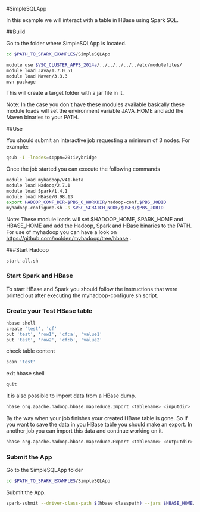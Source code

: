 #SimpleSQLApp

In this example we will interact with a table in HBase using Spark SQL.

##Build

Go to the folder where SimpleSQLApp is located.

```bash
cd $PATH_TO_SPARK_EXAMPLES/SimpleSQLApp
```
```bash
module use $VSC_CLUSTER_APPS_2014a/../../../../../etc/modulefiles/
module load Java/1.7.0_51
module load Maven/3.3.3
mvn package
```
This will create a target folder with a jar file in it.

Note: In the case you don't have these modules available basically these module loads will set the environment variable JAVA_HOME and add the Maven binaries to your PATH.
  
##Use

You should submit an interactive job requesting a minimum of 3 nodes. For example:
```bash
qsub -I -lnodes=4:ppn=20:ivybridge
```
Once the job started you can execute the following commands
```bash
module load myhadoop/v41-beta
module load Hadoop/2.7.1
module load Spark/1.4.1
module load HBase/0.98.13
export HADOOP_CONF_DIR=$PBS_O_WORKDIR/hadoop-conf.$PBS_JOBID
myhadoop-configure.sh -s $VSC_SCRATCH_NODE/$USER/$PBS_JOBID
```
Note: These module loads will set $HADOOP_HOME, SPARK_HOME and HBASE_HOME and add the Hadoop, Spark and HBase binaries to the PATH. For use of myhadoop you can have a look on https://github.com/molden/myhadoop/tree/hbase .
  
###Start Hadoop

```bash
start-all.sh
```
  
### Start Spark and HBase

To start HBase and Spark you should follow the instructions that were printed out after executing the myhadoop-configure.sh script.

### Create your Test HBase table

```bash
hbase shell
create 'test', 'cf'
put 'test', 'row1', 'cf:a', 'value1'
put 'test', 'row2', 'cf:b', 'value2'
```

check table content

```bash
scan 'test'
```
exit hbase shell
```bash
quit
```

It is also possible to import data from a HBase dump.
```bash
hbase org.apache.hadoop.hbase.mapreduce.Import <tablename> <inputdir>
```
By the way when your job finishes your created HBase table is gone. So if you want to save the data in you HBase table you should make an export. In another job you can import this data and continue working on it.

```bash
hbase org.apache.hadoop.hbase.mapreduce.Export <tablename> <outputdir> 
```

### Submit the App

Go to the SimpleSQLApp folder

```bash
cd $PATH_TO_SPARK_EXAMPLES/SimpleSQLApp
```
Submit the App.
```bash
spark-submit --driver-class-path $(hbase classpath) --jars $HBASE_HOME/lib/hbase-common-0.98.13-hadoop2.jar,$HBASE_HOME/lib/hbase-client-0.98.13-hadoop2.jar,$HBASE_HOME/lib/hbase-server-0.98.13-hadoop2.jar --class "SimpleSQLApp" --master local[4] target/simple-sql-project-1.0.jar
```

